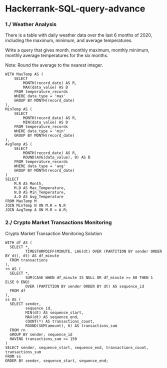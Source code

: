 # Hackerrank-SQL-query-advance
### 1./ Weather Analysis
There is a table with daily weather data over the last 6 months of 2020, including the maximum, minimum, and average temperatures.

Write a query that gives month, monthly maximum, monthly minimum, monthly average temperatures for the six months.

Note: Round the average to the nearest integer.

``` 
WITH MaxTemp AS (
    SELECT 
        MONTH(record_date) AS R, 
        MAX(data_value) AS D
    FROM temperature_records 
    WHERE data_type = 'max' 
    GROUP BY MONTH(record_date)
),
MinTemp AS (
    SELECT 
        MONTH(record_date) AS R, 
        MIN(data_value) AS D
    FROM temperature_records 
    WHERE data_type = 'min' 
    GROUP BY MONTH(record_date)
),
AvgTemp AS (
    SELECT 
        MONTH(record_date) AS R, 
        ROUND(AVG(data_value), 0) AS D
    FROM temperature_records 
    WHERE data_type = 'avg' 
    GROUP BY MONTH(record_date)
)
SELECT 
    M.R AS Month, 
    M.D AS Max_Temperature, 
    N.D AS Min_Temperature, 
    A.D AS Avg_Temperature
FROM MaxTemp M
JOIN MinTemp N ON M.R = N.R
JOIN AvgTemp A ON M.R = A.R;
```

### 2./ Crypto Market Transactions Monitoring
Crypto Market Transaction Monitoring Solution

```
WITH df AS (
  SELECT *,
         TIMESTAMPDIFF(MINUTE, LAG(dt) OVER (PARTITION BY sender ORDER BY dt), dt) AS df_minute
  FROM transactions
),
rn AS (
  SELECT *,
         SUM(CASE WHEN df_minute IS NULL OR df_minute >= 60 THEN 1 ELSE 0 END) 
         OVER (PARTITION BY sender ORDER BY dt) AS sequence_id
  FROM df
),
ss AS (
  SELECT sender,
         sequence_id,
         MIN(dt) AS sequence_start,
         MAX(dt) AS sequence_end,
         COUNT(*) AS transactions_count,
         ROUND(SUM(amount), 6) AS transactions_sum
  FROM rn
  GROUP BY sender, sequence_id
  HAVING transactions_sum >= 150
)
SELECT sender, sequence_start, sequence_end, transactions_count, transactions_sum
FROM ss
ORDER BY sender, sequence_start, sequence_end;
```

